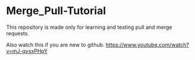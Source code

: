 # Merge_Pull-Tutorial
This repository is made only for learning and testing pull and merge requests.

Also watch this if you are new to github.
https://www.youtube.com/watch?v=mJ-qvsxPHpY

